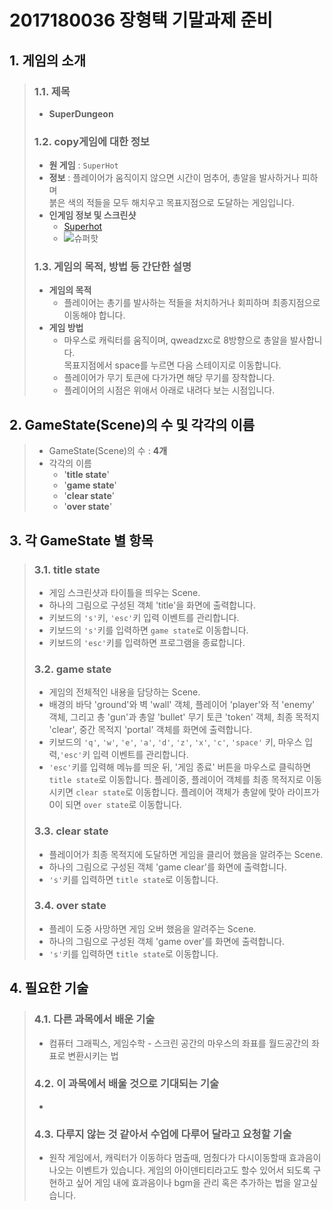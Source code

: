 # 2017180036 장형택 기말과제 준비

## 1. 게임의 소개

> ### 1.1. 제목
> * **SuperDungeon**
> ### 1.2. copy게임에 대한 정보
>
> * **원 게임** : `SuperHot`
>  * **정보** : 플레이어가 움직이지 않으면 시간이 멈추어, 총알을 발사하거나 피하며   
  붉은 색의 적들을 모두 해치우고 목표지점으로 도달하는 게임입니다.
> * **인게임 정보 및 스크린샷**
>   * [Superhot](https://www.gamemeca.com/view.php?gid=1637486)
>   * ![슈퍼핫](https://djf7qc4xvps5h.cloudfront.net/magazine/original/LTEyMzEzNTQzMDJtYWdhemluZTE1NjAxMzM3NDY1MDk.jpg)
>
> ### 1.3. 게임의 목적, 방법 등 간단한 설명
>
> * **게임의 목적**
>   * 플레이어는 총기를 발사하는 적들을 처치하거나 회피하며 최종지점으로 이동해야 합니다.
> * **게임 방법**
>   * 마우스로 캐릭터를 움직이며, qweadzxc로 8방향으로 총알을 발사합니다.   
>   목표지점에서 space를 누르면 다음 스테이지로 이동합니다.
>   * 플레이어가 무기 토큰에 다가가면 해당 무기를 장착합니다.
>   * 플레이어의 시점은 위애서 아래로 내려다 보는 시점입니다.


## 2. GameState(Scene)의 수 및 각각의 이름

> * GameState(Scene)의 수 : **4개**
> * 각각의 이름
>   * '**title state**'
>   * '**game state**'
>   * '**clear state**'
>   * '**over state**'





## 3. 각 GameState 별 항목

> ### 3.1. **title state**
>
>  * 게임 스크린샷과 타이틀을 띄우는 Scene.
>  * 하나의 그림으로 구성된 객체 'title'을 화면에 출력합니다.
>  * 키보드의 `'s'`키, `'esc'`키 입력 이벤트를 관리합니다.
>  * 키보드의 `'s'`키를 입력하면 `game state`로 이동합니다.
>  * 키보드의 `'esc'`키를 입력하면 프로그램을 종료합니다.
> ### 3.2. **game state**
>
>  * 게임의 전체적인 내용을 담당하는 Scene.
>  *  배경의 바닥 'ground'와 벽 'wall' 객체, 플레이어 'player'와 적 'enemy' 객체, 그리고 총 'gun'과 총알 'bullet' 무기 토큰 'token' 객체, 최종 목적지 'clear', 중간 목적지 'portal' 객체를 화면에 출력합니다.
>  * 키보드의 `'q'`, `'w'`, `'e'`, `'a'`, `'d'`, `'z'`, `'x'`, `'c'`, `'space'` 키, 마우스 입력,`'esc'`키 입력 이벤트를 관리합니다.
>  * `'esc'`키를 입력해 메뉴를 띄운 뒤, '게임 종료' 버튼을 마우스로 클릭하면 `title state`로 이동합니다. 플레이중, 플레이어 객체를 최종 목적지로 이동시키면 `clear state`로 이동합니다. 플레이어 객체가 총알에 맞아 라이프가 0이 되면 `over state`로 이동합니다. 
> ### 3.3. **clear state**
>  * 플레이어가 최종 목적지에 도달하면 게임을 클리어 했음을 알려주는 Scene.
>  * 하나의 그림으로 구성된 객체 'game clear'를 화면에 출력합니다.
>  * `'s'`키를 입력하면 `title state`로 이동합니다.
> ### 3.4. **over state**
>  * 플레이 도중 사망하면 게임 오버 했음을 알려주는 Scene.
>  * 하나의 그림으로 구성된 객체 'game over'를 화면에 출력합니다.
>  * `'s'`키를 입력하면 `title state`로 이동합니다.

## 4. 필요한 기술

> ### 4.1. 다른 과목에서 배운 기술
>  * 컴퓨터 그래픽스, 게임수학 - 스크린 공간의 마우스의 좌표를 월드공간의 좌표로 변환시키는 법
> ### 4.2. 이 과목에서 배울 것으로 기대되는 기술
>  *
>
> ### 4.3. 다루지 않는 것 같아서 수업에 다루어 달라고 요청할 기술
>
>  * 원작 게임에서, 캐릭터가 이동하다 멈출때, 멈췄다가 다시이동할때 효과음이 나오는 이벤트가 있습니다. 게임의 아이덴티티라고도 할수 있어서 되도록 구현하고 싶어 게임 내에 효과음이나 bgm을 관리 혹은 추가하는 법을 알고싶습니다.
